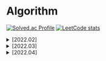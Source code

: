 # Algorithm 
[![Solved.ac Profile](http://mazassumnida.wtf/api/v2/generate_badge?boj=jisoo98kim)](https://solved.ac/jisoo98kim/) [![LeetCode stats](https://leetcode-stats-six.vercel.app/api?username=jisoo98kim)](https://github.com/KnlnKS/leetcode-stats)

<details>
<summary>[2022.02]</summary>

## [2022.02.01]
BOJ (1330) - 두 수 비교하기.py   
BOJ (2438) - 별 찍기 - 1.py   
BOJ (2739) - 구구단.py   
BOJ (2775) - 부녀회장이 될테야.py   
BOJ (2884) - 알람 시계.py   
BOJ (10998) - A x B.py  

## [2022.02.02]
BOJ (2798) - 블랙잭.py

## [2022.02.03]
BOJ (2751) - 수 정렬하기2.py  
BOJ (11650) - 좌표 정렬하기.py  
LeetCode (66) - Plus One.py  
Programmers Lv.1 - 모든 레코드 조회하기.md   
Programmers Lv.1 - 최댓값 구하기.md   

## [2022.02.04]
BOJ (9012) - 괄호.py  
BOJ (2164) - 카드2.py  
BOJ (2588) - 곱셈.py  

## [2022.02.05]
BOJ (10950) - A + B -3.py  

## [2022.02.06]
BOJ (10988) - 팰린드롬인지 확인하기.py  
BOJ (14681) - 사분면 고르기.py

## [2022.02.07]
BOJ (15552) - 빠른 A+B.py   
BOJ (1789) - 수들의 합.py

## [2022.02.08]
BOJ (2480) - 주사위 세개.py

## [2022.02.09]
BOJ (2525) - 오븐 시계.py

## [2022.02.10]
BOJ (2753) - 윤년.py   
BOJ (8393) - 합.py

## [2022.02.11]
BOJ (2741) - N 찍기.py   
BOJ (2742) - 기찍 N.py  

## [2022.02.12]
BOJ (11021) - A+B - 7.py   
BOJ (11022) - A+B - 8.py   

## [2022.02.13]
BOJ (2439) - 별 찍기 - 2.py   

## [2022.02.14]
BOJ (10871) - X보다 작은 수.py

## [2022.02.15]
BOJ (2581) - 소수.py   

## [2022.02.16]
BOJ (10952) - A+B -5.py   
BOJ (10951) - A+B -4.py   

## [2022.02.17]
BOJ (1110) - 더하기 사이클.py   

## [2022.02.18]
BOJ (18108) - 1998년생인 내가 태국에서는 2541년생?!.py   

## [2022.02.19]
BOJ (10818) - 최소, 최대.py   

## [2022.02.20]
BOJ (2562) - 최댓값.py   

## [2022.02.21]
BOJ (2577) - 숫자의 개수.py   

## [2022.02.22]
BOJ (3052) - 나머지.py   

## [2022.02.23]
BOJ (1546) - 평균.py   

## [2022.02.24]
BOJ (8958) - OX퀴즈.py

## [2022.02.25]
BOJ (4344) - 평균은 넘겠지.py

## [2022.02.26]
BOJ (2941) - 크로아티아 알파벳.py

## [2022.02.27]
BOJ (1316) - 그룹 단어 체커.py

## [2022.02.28]
BOJ (1978) - 소수 찾기.py

</div>
</details>

<details>
<summary>[2022.03]</summary>

## [2022.03.01]
BOJ (2003) - 수들의 합 2.py

## [2022.03.02]
BOJ (1806) - 부분합.py

## [2022.03.03]
BOJ (2231) - 분해합.py

## [2022.03.04]
BOJ (7568) - 덩치.py

## [2022.03.05]
BOJ (2178) - 미로 탐색.py

## [2022.03.06]
BOJ (14888) - 연산자 끼워넣기.py

## [2022.03.07]
BOJ (1929) - 소수 구하기.py

## [2022.03.08]
BOJ (17413) - 단어 뒤집기 2.py

## [2022.03.09]
BOJ (10872) - 팩토리얼.py

## [2022.03.10]
BOJ (15596) - 정수 N개의 합.py

## [2022.03.11]
BOJ (2869) - 달팽이는 올라가고 싶다.py

## [2022.03.12]
BOJ (1712) - 손익분기점.py

## [2022.03.13]
BOJ (2292) - 벌집.py

## [2022.03.14]
BOJ (1193) - 분수찾기.py

## [2022.03.15]
BOJ (11654) - 아스키 코드.py

## [2022.03.16]
BOJ (11720) - 숫자의 합.py

## [2022.03.17]
BOJ (10809) - 알파벳 찾기.py

## [2022.03.18]
BOJ (2675) - 문자열 반복.py

## [2022.03.19]
BOJ (1157) - 단어 공부.py

## [2022.03.20]
BOJ (1152) - 단어의 개수.py

## [2022.03.21]
BOJ (2908) - 상수.py

## [2022.03.22]
BOJ (5622) - 다이얼.py

## [2022.03.23]
BOJ (10250) - ACM 호텔.py

## [2022.03.24]
BOJ (2839) - 설탕 배달.py

## [2022.03.25]
BOJ (10757) - 큰 수 A+B.py  
BOJ (4153) - 직각삼각형.py

## [2022.03.26]
BOJ (1085) - 직사각형에서 탈출.py  
BOJ (3009) - 네 번째 점.py

## [2022.03.27]
BOJ (1002) - 터렛.py

## [2022.03.28]
OJ (2750) - 수 정렬하기.py

## [2022.03.29]
BOJ (4948) - 베르트랑 공준.py
BOJ (11653) - 소인수분해.py
BOJ (10828) - 스택.py

## [2022.03.30]


## [2022.03.31]


</div>
</details>

<details>
<summary>[2022.04]</summary>

## [2022.04.01]


</div>
</details>
